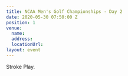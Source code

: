```yaml
---
title: NCAA Men's Golf Championships - Day 2
date: 2020-05-30 07:50:00 Z
position: 1
venue:
  name: 
  address: 
  locationUrl: 
layout: event
---
```


Stroke Play.